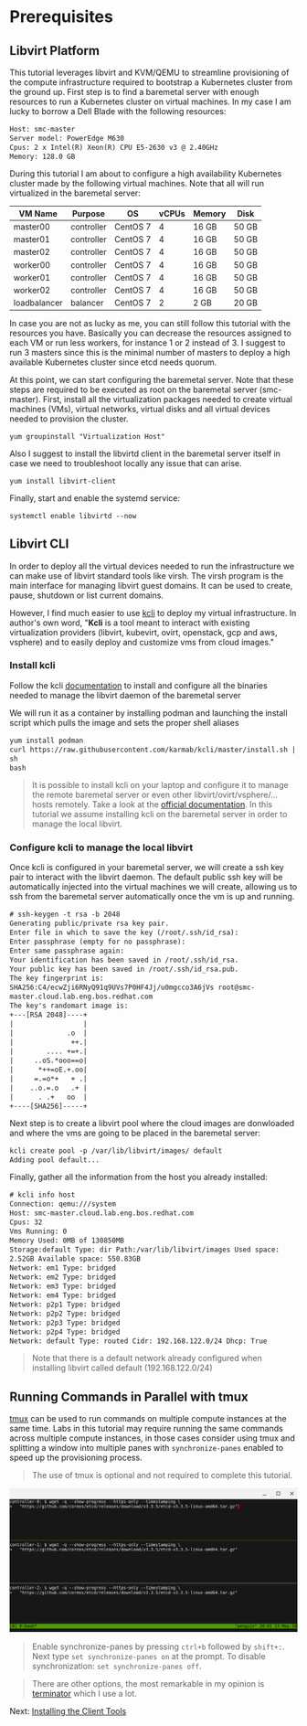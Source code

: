 # Prerequisites

## Libvirt Platform

This tutorial leverages libvirt and KVM/QEMU to streamline provisioning of the compute infrastructure required to bootstrap a Kubernetes cluster from the ground up. First step is to find a baremetal server with enough resources to run a Kubernetes cluster on virtual machines. In my case I am lucky to borrow a Dell Blade with the following resources:

```
Host: smc-master
Server model: PowerEdge M630	
Cpus: 2 x Intel(R) Xeon(R) CPU E5-2630 v3 @ 2.40GHz	
Memory: 128.0 GB	
```

During this tutorial I am about to configure a high availability Kubernetes cluster made by the following virtual machines. Note that all will run virtualized in the baremetal server:

|  VM Name      | Purpose    |   OS     | vCPUs | Memory | Disk  |
| ------------- | ---------- | ---------|-------|--------|-------|
| master00      | controller | CentOS 7 |   4   |  16 GB | 50 GB |
| master01      | controller | CentOS 7 |   4   |  16 GB | 50 GB |
| master02      | controller | CentOS 7 |   4   |  16 GB | 50 GB |
| worker00      | controller | CentOS 7 |   4   |  16 GB | 50 GB |
| worker01      | controller | CentOS 7 |   4   |  16 GB | 50 GB |
| worker02      | controller | CentOS 7 |   4   |  16 GB | 50 GB |
| loadbalancer  | balancer   | CentOS 7 |   2   |  2 GB  | 20 GB |

In case you are not as lucky as me, you can still follow this tutorial with the resources you have. Basically you can decrease the resources assigned to each VM or run less workers, for instance 1 or 2 instead of 3. I suggest to run 3 masters since this is the minimal number of masters to deploy a high available Kubernetes cluster since etcd needs quorum.

At this point, we can start configuring the baremetal server. Note that these steps are required to be executed as root on the baremetal server (smc-master). First, install all the virtualization packages needed to create virtual machines (VMs), virtual networks, virtual disks and all virtual devices needed to provision the cluster.

```
yum groupinstall "Virtualization Host"
```

Also I suggest to install the libvirtd client in the baremetal server itself in case we need to troubleshoot locally any issue that can arise.

```
yum install libvirt-client
```

Finally, start and enable the systemd service:

```
systemctl enable libvirtd --now
```

## Libvirt CLI

In order to deploy all the virtual devices needed to run the infrastructure we can make use of libvirt standard tools like virsh. The virsh program is the main interface for managing libvirt guest domains. It can be used to create, pause, shutdown or list current domains.

However, I find much easier to use [kcli](https://kcli.readthedocs.io/en/master/) to deploy my virtual infrastructure.  In author's own word, "**Kcli** is a tool meant to interact with existing virtualization providers (libvirt, kubevirt, ovirt, openstack, gcp and aws, vsphere) and to easily deploy and customize vms from cloud images."


### Install kcli

Follow the kcli [documentation](https://kcli.readthedocs.io/en/master/#installation) to install and configure all the binaries needed to manage the libvirt daemon of the baremetal server

We will run it as a container by installing podman and launching the install script which pulls the image and sets the proper shell aliases 

```
yum install podman
curl https://raw.githubusercontent.com/karmab/kcli/master/install.sh | sh
bash
```

> It is possible to install kcli on your laptop and configure it to manage the remote baremetal server or even other libvirt/ovirt/vsphere/... hosts remotely. Take a look at the [official documentation](https://kcli.readthedocs.io/en/latest/#configuration). In this tutorial we assume installing kcli on the baremetal server in order to manage the local libvirt.


### Configure kcli to manage the local libvirt

Once kcli is configured in your baremetal server, we will create a ssh key pair to interact with the libvirt daemon. The default public ssh key will be automatically injected into the virtual machines we will create, allowing us to ssh from the baremetal server automatically once the vm is up and running.

```
# ssh-keygen -t rsa -b 2048
Generating public/private rsa key pair.
Enter file in which to save the key (/root/.ssh/id_rsa): 
Enter passphrase (empty for no passphrase): 
Enter same passphrase again: 
Your identification has been saved in /root/.ssh/id_rsa.
Your public key has been saved in /root/.ssh/id_rsa.pub.
The key fingerprint is:
SHA256:C4/ecwZji6RNyQ91q9UVs7P0HF4Jj/u0mgcco3A6jVs root@smc-master.cloud.lab.eng.bos.redhat.com
The key's randomart image is:
+---[RSA 2048]----+
|                 |
|             .o  |
|              ++.|
|        .... +=+.|
|     ..oS.*ooo==o|
|      *++=oE.+.oo|
|     =.=o*+   + .|
|    ..o.=.o   .+ |
|      . .+   oo  |
+----[SHA256]-----+
```

Next step is to create a libvirt pool where the cloud images are donwloaded and where the vms are going to be placed in the baremetal server:

```
kcli create pool -p /var/lib/libvirt/images/ default
Adding pool default...
```

Finally, gather all the information from the host you already installed:

```
# kcli info host
Connection: qemu:///system
Host: smc-master.cloud.lab.eng.bos.redhat.com
Cpus: 32
Vms Running: 0
Memory Used: 0MB of 130850MB
Storage:default Type: dir Path:/var/lib/libvirt/images Used space: 2.52GB Available space: 550.83GB
Network: em1 Type: bridged
Network: em2 Type: bridged
Network: em3 Type: bridged
Network: em4 Type: bridged
Network: p2p1 Type: bridged
Network: p2p2 Type: bridged
Network: p2p3 Type: bridged
Network: p2p4 Type: bridged
Network: default Type: routed Cidr: 192.168.122.0/24 Dhcp: True
```

> Note that there is a default network already configured when installing libvirt called default (192.168.122.0/24)

## Running Commands in Parallel with tmux

[tmux](https://github.com/tmux/tmux/wiki) can be used to run commands on multiple compute instances at the same time. Labs in this tutorial may require running the same commands across multiple compute instances, in those cases consider using tmux and splitting a window into multiple panes with `synchronize-panes` enabled to speed up the provisioning process.

> The use of tmux is optional and not required to complete this tutorial.

![tmux screenshot](images/tmux-screenshot.png)

> Enable synchronize-panes by pressing `ctrl+b` followed by `shift+:`. Next type `set synchronize-panes on` at the prompt. To disable synchronization: `set synchronize-panes off`.

> There are other options, the most remarkable in my opinion is [terminator](https://terminator-gtk3.readthedocs.io/en/latest/) which I use a lot.

Next: [Installing the Client Tools](02-client-tools.md)

